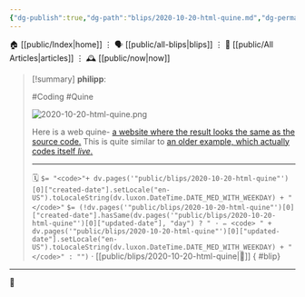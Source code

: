 ```yaml
---
{"dg-publish":true,"dg-path":"blips/2020-10-20-html-quine.md","dg-permalink":"2020/10/20/html-quine/","permalink":"/2020/10/20/html-quine/","title":"philipp @ 2020-10-20"}
---
```



<div class="transclusion internal-embed is-loaded"><div class="markdown-embed">




🏠 [[public/Index\|home]]  ⋮ 🗣️ [[public/all-blips\|blips]] ⋮  📝 [[public/All Articles\|articles]]  ⋮ 🕰️ [[public/now\|now]]


</div></div>


> [!summary] **philipp**:
>
> #Coding #Quine
>
> ![2020-10-20-html-quine.png](/img/user/attachments/2020-10-20-html-quine.png)
>
> Here is a web quine- [a website where the result looks the same as the source
> code.](https://secretgeek.github.io/html_wysiwyg/html.html) This is quite
> similar to [an older example, which actually codes itself
> _live_.](https://www.strml.net/)
> - - -
>
> 🗓️ `$= "<code>"+ dv.pages('"public/blips/2020-10-20-html-quine"')[0]["created-date"].setLocale("en-US").toLocaleString(dv.luxon.DateTime.DATE_MED_WITH_WEEKDAY) + "</code>"` `$= (!dv.pages('"public/blips/2020-10-20-html-quine"')[0]["created-date"].hasSame(dv.pages('"public/blips/2020-10-20-html-quine"')[0]["updated-date"], "day") ? " · ✏️ <code> " + dv.pages('"public/blips/2020-10-20-html-quine"')[0]["updated-date"].setLocale("en-US").toLocaleString(dv.luxon.DateTime.DATE_MED_WITH_WEEKDAY) + "</code>" : "")`  · [[public/blips/2020-10-20-html-quine\|🔗]]
{ #blip}


- - -

 👾
